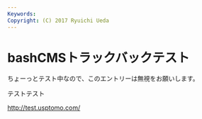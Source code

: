```yaml
---
Keywords: 
Copyright: (C) 2017 Ryuichi Ueda
---
```


# bashCMSトラックバックテスト
ちょーっとテスト中なので、このエントリーは無視をお願いします。

テストテスト

<a href="http://test.usptomo.com/">http://test.usptomo.com/</a>
